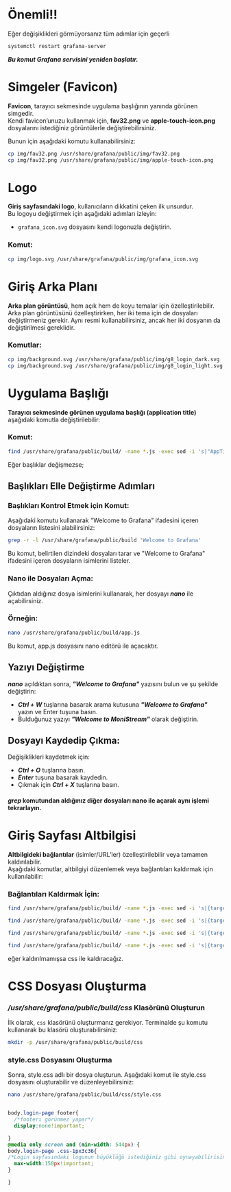 # Önemli!!
Eğer değişiklikleri görmüyorsanız tüm adımlar için geçerli
```bash
systemctl restart grafana-server
```
***Bu komut Grafana servisini yeniden başlatır.***


# Simgeler (Favicon)

**Favicon**, tarayıcı sekmesinde uygulama başlığının yanında görünen simgedir.  
Kendi favicon’unuzu kullanmak için, **fav32.png** ve **apple-touch-icon.png** dosyalarını istediğiniz görüntülerle değiştirebilirsiniz.  

Bunun için aşağıdaki komutu kullanabilirsiniz:

```bash
cp img/fav32.png /usr/share/grafana/public/img/fav32.png
cp img/fav32.png /usr/share/grafana/public/img/apple-touch-icon.png
```
# Logo

**Giriş sayfasındaki logo**, kullanıcıların dikkatini çeken ilk unsurdur.  
Bu logoyu değiştirmek için aşağıdaki adımları izleyin:

- `grafana_icon.svg` dosyasını kendi logonuzla değiştirin.

### Komut:
```bash
cp img/logo.svg /usr/share/grafana/public/img/grafana_icon.svg
```

# Giriş Arka Planı

**Arka plan görüntüsü**, hem açık hem de koyu temalar için özelleştirilebilir.  
Arka plan görüntüsünü özelleştirirken, her iki tema için de dosyaları değiştirmeniz gerekir. Aynı resmi kullanabilirsiniz, ancak her iki dosyanın da değiştirilmesi gereklidir.

### Komutlar:
```bash
cp img/background.svg /usr/share/grafana/public/img/g8_login_dark.svg
cp img/background.svg /usr/share/grafana/public/img/g8_login_light.svg
```
# Uygulama Başlığı

**Tarayıcı sekmesinde görünen uygulama başlığı (application title)** aşağıdaki komutla değiştirilebilir:

### Komut:
```bash
find /usr/share/grafana/public/build/ -name *.js -exec sed -i 's|"AppTitle","Grafana")|"AppTitle","MoniStream")|g' {} \;
```
Eğer başlıklar değişmezse;
## Başlıkları Elle Değiştirme Adımları

### Başlıkları Kontrol Etmek için Komut:
Aşağıdaki komutu kullanarak "Welcome to Grafana" ifadesini içeren dosyaların listesini alabilirsiniz:

```bash
grep -r -l /usr/share/grafana/public/build 'Welcome to Grafana'
```
Bu komut, belirtilen dizindeki dosyaları tarar ve "Welcome to Grafana" ifadesini içeren dosyaların isimlerini listeler.

### Nano ile Dosyaları Açma:
Çıktıdan aldığınız dosya isimlerini kullanarak, her dosyayı ***nano*** ile açabilirsiniz.
### Örneğin:
```bash
nano /usr/share/grafana/public/build/app.js
```
Bu komut, app.js dosyasını nano editörü ile açacaktır.

## Yazıyı Değiştirme

***nano*** açıldıktan sonra, ***"Welcome to Grafana"*** yazısını bulun ve şu şekilde değiştirin:

- ***Ctrl + W*** tuşlarına basarak arama kutusuna ***"Welcome to Grafana"*** yazın ve Enter tuşuna basın.
- Bulduğunuz yazıyı ***"Welcome to MoniStream"*** olarak değiştirin.

## Dosyayı Kaydedip Çıkma:

Değişiklikleri kaydetmek için:

- ***Ctrl + O*** tuşlarına basın.
- ***Enter*** tuşuna basarak kaydedin.
- Çıkmak için ***Ctrl + X*** tuşlarına basın.

#### ***grep*** komutundan aldığınız diğer dosyaları nano ile açarak aynı işlemi tekrarlayın.

# Giriş Sayfası Altbilgisi

**Altbilgideki bağlantılar** (isimler/URL’ler) özelleştirilebilir veya tamamen kaldırılabilir.  
Aşağıdaki komutlar, altbilgiyi düzenlemek veya bağlantıları kaldırmak için kullanılabilir:

### Bağlantıları Kaldırmak İçin:

```bash
find /usr/share/grafana/public/build/ -name *.js -exec sed -i 's|{target:"_blank",id:"documentation",text:(0,r.t)("nav.help/documentation","Documentation"),icon:"document-info",url:"https://grafana.com/docs/grafana/latest/?utm_source=grafana_footer"},{target:"_blank",id:"support",text:(0,r.t)("nav.help/support","Support"),icon:"question-circle",url:"https://grafana.com/products/enterprise/?utm_source=grafana_footer"},{target:"_blank",id:"community",text:(0,r.t)("nav.help/community","Community"),icon:"comments-alt",url:"https://community.grafana.com/?utm_source=grafana_footer"}||g' {} \;
```
```bash
find /usr/share/grafana/public/build/ -name *.js -exec sed -i 's|{target:"_blank",id:"version",text:`${e.edition}${s}`,url:t.licenseUrl}||g' {} \;
```
```bash
find /usr/share/grafana/public/build/ -name *.js -exec sed -i 's|{target:"_blank",id:"version",text:`v${e.version} (${e.commit})`,url:i?"https://github.com/grafana/grafana/blob/main/CHANGELOG.md":void 0}||g' {} \;
```
```bash
find /usr/share/grafana/public/build/ -name *.js -exec sed -i 's|{target:"_blank",id:"updateVersion",text:"New version available!",icon:"download-alt",url:"https://grafana.com/grafana/download?utm_source=grafana_footer"}||g' {} \;
```

eğer kaldırılmamışsa css ile kaldıracağız.

# CSS Dosyası Oluşturma
### ***/usr/share/grafana/public/build/css*** Klasörünü Oluşturun

İlk olarak, `css` klasörünü oluşturmanız gerekiyor. Terminalde şu komutu kullanarak bu klasörü oluşturabilirsiniz:

```bash
mkdir -p /usr/share/grafana/public/build/css
```
### style.css Dosyasını Oluşturma

Sonra, style.css adlı bir dosya oluşturun. Aşağıdaki komut ile style.css dosyasını oluşturabilir ve düzenleyebilirsiniz:
```bash
nano /usr/share/grafana/public/build/css/style.css
```
```CSS

body.login-page footer{
  /*footerı görünmez yapar*/
  display:none!important;

}
@media only screen and (min-width: 544px) {
body.login-page .css-1px3c36{
/*Login sayfasındaki logunun büyüklüğü istediğiniz gibi oynayabilirisiniz.*/
  max-width:150px!important;
}

}
```



